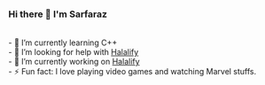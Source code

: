 ### Hi there 👋 I'm Sarfaraz
<br>
- 🌱 I’m currently learning C++
<br>
- 🤔 I’m looking for help with <a href="https://github.com/MOHAMMAD-SARFARAZ-AFZAL/halalify.git">Halalify</a>
<br>
- 🔭 I’m currently working on <a href="https://github.com/MOHAMMAD-SARFARAZ-AFZAL/halalify.git">Halalify</a>
<br>
- ⚡ Fun fact: I love playing video games and watching Marvel stuffs.
